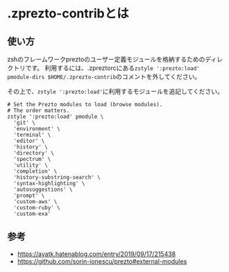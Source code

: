 # .zprezto-contribとは

## 使い方

zshのフレームワークpreztoのユーザー定義モジュールを格納するためのディレクトリです。
利用するには、.zpreztorcにある`zstyle ':prezto:load' pmodule-dirs $HOME/.zprezto-contrib`のコメントを外してください。

その上で、`zstyle ':prezto:load'`に利用するモジュールを追記してください。

```
# Set the Prezto modules to load (browse modules).
# The order matters.
zstyle ':prezto:load' pmodule \
  'git' \
  'environment' \
  'terminal' \
  'editor' \
  'history' \
  'directory' \
  'spectrum' \
  'utility' \
  'completion' \
  'history-substring-search' \
  'syntax-highlighting' \
  'autosuggestions' \
  'prompt' \
  'custom-aws' \
  'custom-ruby' \
  'custom-exa'
```

## 参考

- https://ayatk.hatenablog.com/entry/2019/09/17/215438
- https://github.com/sorin-ionescu/prezto#external-modules
